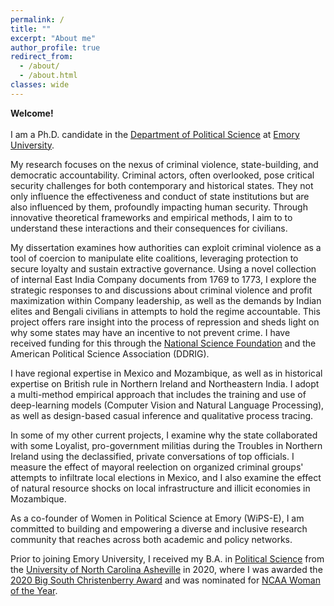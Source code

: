 ```yaml
---
permalink: /
title: ""
excerpt: "About me"
author_profile: true
redirect_from: 
  - /about/
  - /about.html
classes: wide
---
```



**Welcome!** <br /> <br /> I am a Ph.D. candidate in the [Department of Political Science](http://polisci.emory.edu/home/index.html) at [Emory University](https://www.emory.edu/home/index.html). <br />


My research focuses on the nexus of criminal violence, state-building, and democratic accountability. Criminal actors, often overlooked, pose critical security challenges for both contemporary and historical states. They not only influence the effectiveness and conduct of state institutions but are also influenced by them, profoundly impacting human security. Through innovative theoretical frameworks and empirical methods, I aim to to understand these interactions and their consequences for civilians.
<br /> 

My dissertation examines how authorities can exploit criminal violence as a tool of coercion to manipulate elite coalitions, leveraging protection to secure loyalty and sustain extractive governance. Using a novel collection of internal East India Company documents from 1769 to 1773, I explore the strategic responses to and discussions about criminal violence and profit maximization within Company leadership, as well as the demands by Indian elites and Bengali civilians in attempts to hold the regime accountable. This project offers rare insight into the process of repression and sheds light on why some states may have an incentive to not prevent crime. I have received funding for this through the [National Science Foundation](https://apsanet.org/programs/doctoral-dissertation-research-improvement-grants/) and the American Political Science Association (DDRIG).
<br /> 
     
I have regional expertise in Mexico and Mozambique, as well as in historical expertise on British rule in Northern Ireland and Northeastern India. I adopt a multi-method empirical approach that includes the training and use of deep-learning models (Computer Vision and Natural Language Processing), as well as design-based casual inference and qualitative process tracing.
<br /> 
     
In some of my other current projects, I examine why the state collaborated with some Loyalist, pro-government militias during the Troubles in Northern Ireland using the declassified, private conversations of top officials. I measure the effect of mayoral reelection on organized criminal groups' attempts to infiltrate local elections in Mexico, and I also examine the effect of natural resource shocks on local infrastructure and illicit economies in Mozambique. 
<br />

As a co-founder of Women in Political Science at Emory (WiPS-E), I am committed to building and empowering a diverse and inclusive research community that reaches across both academic and policy networks.
<br />

Prior to joining Emory University, I received my B.A. in [Political Science](https://politicalscience.unca.edu/) from the [University of North Carolina Asheville](https://www.unca.edu/) in 2020, where I was awarded the [2020 Big South Christenberry Award](https://uncabulldogs.com/news/2020/5/20/womens-swimming-diving-adee-weller-receives-2020-big-south-christenberry-award.aspx) and was nominated for [NCAA Woman of the Year](https://www.ncaa.org/news/2020/7/14/ncaa-schools-announce-nominees-for-2020-ncaa-woman-of-the-year.aspx).

 

